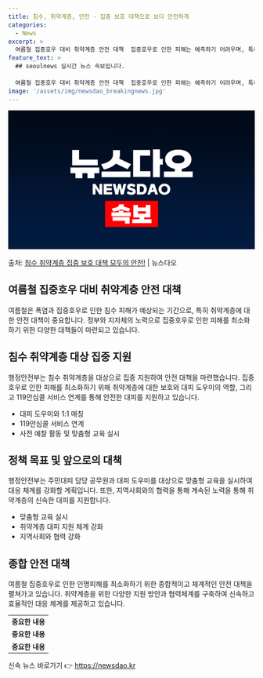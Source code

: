 ```yaml
---
title: 침수, 취약계층, 안전 - 집중 보호 대책으로 보다 안전하게
categories:
  - News
excerpt: >
  여름철 집중호우 대비 취약계층 안전 대책  집중호우로 인한 피해는 예측하기 어려우며, 특히 취약계층에게는 더…
feature_text: >
  ## seoulnews 실시간 뉴스 속보입니다.

  여름철 집중호우 대비 취약계층 안전 대책  집중호우로 인한 피해는 예측하기 어려우며, 특히 취약계층에게는 더…
image: '/assets/img/newsdao_breakingnews.jpg'
---
```


![뉴스다오 속보](/assets/img/newsdao_breakingnews.jpg)

<p>출처: <a href="https://newsdao.kr/4177" rel="dofollow">침수 취약계층 집중 보호 대책 모두의 안전!</a> | 뉴스다오</p>

<h2 data-ke-size="size26">여름철 집중호우 대비 취약계층 안전 대책</h2>
<p data-ke-size="size16">여름철은 폭염과 집중호우로 인한 침수 피해가 예상되는 기간으로, 특히 취약계층에 대한 안전 대책이 중요합니다. 정부와 지자체의 노력으로 집중호우로 인한 피해를 최소화하기 위한 다양한 대책들이 마련되고 있습니다.</p>

<h2>침수 취약계층 대상 집중 지원</h2>
<p data-ke-size="size16">행정안전부는 침수 취약계층을 대상으로 집중 지원하여 안전 대책을 마련했습니다. 집중호우로 인한 피해를 최소화하기 위해 취약계층에 대한 보호와 대피 도우미의 역할, 그리고 119안심콜 서비스 연계를 통해 안전한 대피를 지원하고 있습니다.</p>
<ul>
  <li>대피 도우미와 1:1 매칭</li>
  <li>119안심콜 서비스 연계</li>
  <li>사전 예찰 활동 및 맞춤형 교육 실시</li>
</ul>

<h2>정책 목표 및 앞으로의 대책</h2>
<p data-ke-size="size16">행정안전부는 주민대피 담당 공무원과 대피 도우미를 대상으로 맞춤형 교육을 실시하여 대응 체계를 강화할 계획입니다. 또한, 지역사회와의 협력을 통해 계속된 노력을 통해 취약계층의 신속한 대피를 지원합니다.</p>
<ul>
  <li>맞춤형 교육 실시</li>
  <li>취약계층 대피 지원 체계 강화</li>
  <li>지역사회와 협력 강화</li>
</ul>

<h2>종합 안전 대책</h2>
<p data-ke-size="size16">여름철 집중호우로 인한 인명피해를 최소화하기 위한 종합적이고 체계적인 안전 대책을 펼쳐가고 있습니다. 취약계층을 위한 다양한 지원 방안과 협력체계를 구축하여 신속하고 효율적인 대응 체계를 제공하고 있습니다.</p>
<table>
  <tr>
    <td style="text-align: center; height: 17px;"><b>중요한 내용</b></td>
  </tr>
  <tr>
    <td style="text-align: center; height: 17px;"><b>중요한 내용</b></td>
  </tr>
  <tr>
    <td style="text-align: center; height: 17px;"><b>중요한 내용</b></td>
  </tr>
</table>
<p data-ke-size="size16"></p> 

신속 뉴스 바로가기 👉 <a href="https://newsdao.kr" rel="dofollow">https://newsdao.kr</a>


